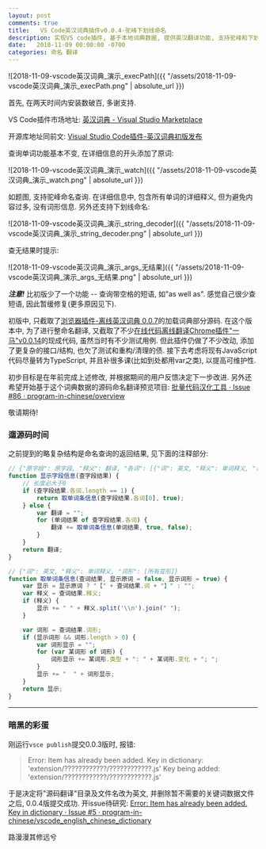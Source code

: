 ```yaml
---
layout: post
comments: true
title:   VS Code英汉词典插件v0.0.4-驼峰下划线命名
description: 实现VS code插件, 基于本地词典数据, 提供英汉翻译功能, 支持驼峰和下划线命名. Add support for Camel case and underscore style naming to the vscode extension to translate English word or phrase to Chinese in source code.
date:   2018-11-09 00:00:00 -0700
categories: 命名 翻译
---
```


![2018-11-09-vscode英汉词典_演示_execPath]({{ "/assets/2018-11-09-vscode英汉词典_演示_execPath.png" | absolute_url }})

首先, 在两天时间内安装数破百, 多谢支持.

VS Code插件市场地址: [英汉词典 - Visual Studio Marketplace](https://marketplace.visualstudio.com/items?itemName=CodeInChinese.EnglishChineseDictionary)

开源库地址同前文: [Visual Studio Code插件-英汉词典初版发布](https://zhuanlan.zhihu.com/p/48791726)

查询单词功能基本不变, 在详细信息的开头添加了原词:

![2018-11-09-vscode英汉词典_演示_watch]({{ "/assets/2018-11-09-vscode英汉词典_演示_watch.png" | absolute_url }})

如题图, 支持驼峰命名查询. 在详细信息中, 包含所有单词的详细释义, 但为避免内容过多, 没有词形信息. 另外还支持下划线命名:

![2018-11-09-vscode英汉词典_演示_string_decoder]({{ "/assets/2018-11-09-vscode英汉词典_演示_string_decoder.png" | absolute_url }})

查无结果时提示:

![2018-11-09-vscode英汉词典_演示_args_无结果]({{ "/assets/2018-11-09-vscode英汉词典_演示_args_无结果.png" | absolute_url }})

***注意!*** 比初版少了一个功能 -- 查询带空格的短语, 如"as well as". 感觉自己很少查短语, 因此暂缓修复(更多原因见下).

初版中, 只截取了[浏览器插件-离线英汉词典 0.0.7](https://zhuanlan.zhihu.com/p/48116424)的加载词典部分源码. 在这个版本中, 为了进行整命名翻译, 又截取了不少[在线代码离线翻译Chrome插件"一马"v0.0.14](https://zhuanlan.zhihu.com/p/48597668)的现成代码, 虽然当时有不少测试用例. 但此插件仍做了不少改动, 添加了更复杂的接口/结构, 也欠了测试和重构/清理的债. 接下去考虑将现有JavaScript代码尽量转为TypeScript, 并且补很多课(比如到处都用var之类), 以提高可维护性.

初步目标是在年前完成上述修改, 并根据期间的用户反馈决定下一步改进. 另外还希望开始基于这个词典数据的源码命名翻译预览项目: [批量代码汉化工具 · Issue #86 · program-in-chinese/overview](https://github.com/program-in-chinese/overview/issues/86#issuecomment-436745681)

敬请期待!
### 遛源码时间

之前提到的略复杂结构是命名查询的返回结果, 见下面的注释部分:
```javascript
// {"原字段": 原字段, "释义": 翻译, "各词": [{"词": 英文, "释义": 单词释义, "词形": [所有变形]}]};
function 显示字段信息(查字段结果) {
    // 长度必大于0
    if (查字段结果.各词.length == 1) {
        return 取单词条信息(查字段结果.各词[0], true);
    } else {
        var 翻译 = "";
        for (单词结果 of 查字段结果.各词) {
            翻译 += 取单词条信息(单词结果, true, false);
        }
    }
    return 翻译;
}

// {"词": 英文, "释义": 单词释义, "词形": [所有变形]}
function 取单词条信息(查词结果, 显示原词 = false, 显示词形 = true) {
    var 显示 = 显示原词 ? "【" + 查词结果.词 + "】" : "";
    var 释义 = 查词结果.释义;
    if (释义) {
        显示 += " " + 释义.split('\\n').join(" ");
    }

    var 词形 = 查词结果.词形;
    if (显示词形 && 词形.length > 0) {
        var 词形显示 = "";
        for (var 某词形 of 词形) {
            词形显示 += 某词形.类型 + ": " + 某词形.变化 + "; ";
        }
        显示 += "  " + 词形显示;
    }
    return 显示;
}
```

------------------------------

### 暗黑的彩蛋

刚运行`vsce publish`提交0.0.3版时, 报错:

> Error: Item has already been added. Key in dictionary: 'extension/????????????/????????????.js' Key being added: 'extension/????????????/????????????.js'

于是决定将"源码翻译"目录及文件名改为英文, 并删除暂不需要的关键词数据文件之后, 0.0.4版提交成功. 开issue待研究: [Error: Item has already been added. Key in dictionary · Issue #5 · program-in-chinese/vscode_english_chinese_dictionary](https://github.com/program-in-chinese/vscode_english_chinese_dictionary/issues/5)

路漫漫其修远兮